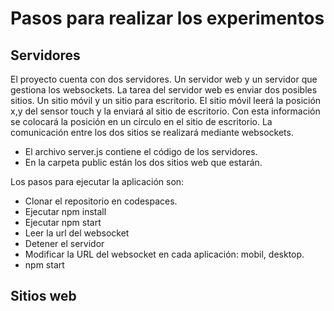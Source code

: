 # Pasos para realizar los experimentos

## Servidores

El proyecto cuenta con dos servidores. Un servidor web y un servidor 
que gestiona los websockets. La tarea del servidor web es enviar dos 
posibles sitios. Un sitio móvil y un sitio para escritorio. El sitio 
móvil leerá la posición x,y del sensor touch y la enviará al sitio 
de escritorio. Con esta información se colocará la posición 
en un círculo en el sitio de escritorio. La comunicación entre los 
dos sitios se realizará mediante websockets.

* El archivo server.js contiene el código de los servidores.
* En la carpeta public están los dos sitios web que estarán.

Los pasos para ejecutar la aplicación son:

* Clonar el repositorio en codespaces.
* Ejecutar npm install
* Ejecutar npm start
* Leer la url del websocket
* Detener el servidor
* Modificar la URL del websocket en cada aplicación: mobil, desktop.
* npm start

## Sitios web


